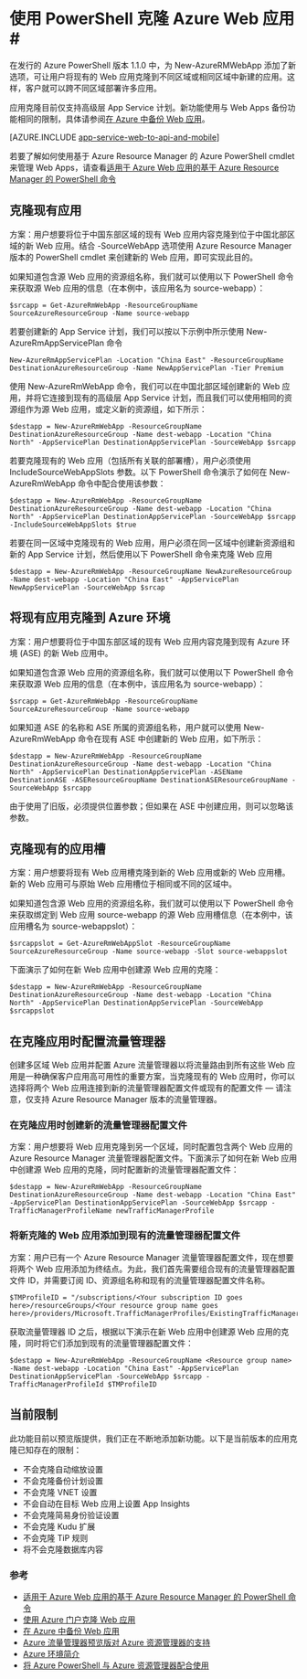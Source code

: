 <!-- not suitable for Mooncake -->


<properties
	pageTitle="使用 PowerShell 克隆 Web 应用"
	description="了解如何使用 PowerShell 将 Web 应用克隆到新的 Web 应用。"
	services="app-service\web"
	documentationCenter=""
	authors="ahmedelnably"
	manager="stefsch"
	editor=""/>

<tags
	ms.service="app-service-web"
	ms.date="01/13/2016"
	wacn.date=""/>  


# 使用 PowerShell 克隆 Azure Web 应用#

在发行的 Azure PowerShell 版本 1.1.0 中，为 New-AzureRMWebApp 添加了新选项，可让用户将现有的 Web 应用克隆到不同区域或相同区域中新建的应用。这样，客户就可以跨不同区域部署许多应用。

应用克隆目前仅支持高级层 App Service 计划。新功能使用与 Web Apps 备份功能相同的限制，具体请参阅[在 Azure 中备份 Web 应用](/documentation/articles/web-sites-backup/)。

[AZURE.INCLUDE [app-service-web-to-api-and-mobile](../../includes/app-service-web-to-api-and-mobile.md)]

若要了解如何使用基于 Azure Resource Manager 的 Azure PowerShell cmdlet 来管理 Web Apps，请查看[适用于 Azure Web 应用的基于 Azure Resource Manager 的 PowerShell 命令](/documentation/articles/app-service-web-app-azure-resource-manager-powershell/)

## 克隆现有应用 ##

方案：用户想要将位于中国东部区域的现有 Web 应用内容克隆到位于中国北部区域的新 Web 应用。结合 -SourceWebApp 选项使用 Azure Resource Manager 版本的 PowerShell cmdlet 来创建新的 Web 应用，即可实现此目的。

如果知道包含源 Web 应用的资源组名称，我们就可以使用以下 PowerShell 命令来获取源 Web 应用的信息（在本例中，该应用名为 source-webapp）：

    $srcapp = Get-AzureRmWebApp -ResourceGroupName SourceAzureResourceGroup -Name source-webapp

若要创建新的 App Service 计划，我们可以按以下示例中所示使用 New-AzureRmAppServicePlan 命令

	New-AzureRmAppServicePlan -Location "China East" -ResourceGroupName DestinationAzureResourceGroup -Name NewAppServicePlan -Tier Premium

使用 New-AzureRmWebApp 命令，我们可以在中国北部区域创建新的 Web 应用，并将它连接到现有的高级层 App Service 计划，而且我们可以使用相同的资源组作为源 Web 应用，或定义新的资源组，如下所示：

    $destapp = New-AzureRmWebApp -ResourceGroupName DestinationAzureResourceGroup -Name dest-webapp -Location "China North" -AppServicePlan DestinationAppServicePlan -SourceWebApp $srcapp

若要克隆现有的 Web 应用（包括所有关联的部署槽），用户必须使用 IncludeSourceWebAppSlots 参数。以下 PowerShell 命令演示了如何在 New-AzureRmWebApp 命令中配合使用该参数：

    $destapp = New-AzureRmWebApp -ResourceGroupName DestinationAzureResourceGroup -Name dest-webapp -Location "China North" -AppServicePlan DestinationAppServicePlan -SourceWebApp $srcapp -IncludeSourceWebAppSlots $true

若要在同一区域中克隆现有的 Web 应用，用户必须在同一区域中创建新资源组和新的 App Service 计划，然后使用以下 PowerShell 命令来克隆 Web 应用

    $destapp = New-AzureRmWebApp -ResourceGroupName NewAzureResourceGroup -Name dest-webapp -Location "China East" -AppServicePlan NewAppServicePlan -SourceWebApp $srcap

## 将现有应用克隆到 Azure 环境 ##

方案：用户想要将位于中国东部区域的现有 Web 应用内容克隆到现有 Azure 环境 (ASE) 的新 Web 应用中。

如果知道包含源 Web 应用的资源组名称，我们就可以使用以下 PowerShell 命令来获取源 Web 应用的信息（在本例中，该应用名为 source-webapp）：

    $srcapp = Get-AzureRmWebApp -ResourceGroupName SourceAzureResourceGroup -Name source-webapp

如果知道 ASE 的名称和 ASE 所属的资源组名称，用户就可以使用 New-AzureRmWebApp 命令在现有 ASE 中创建新的 Web 应用，如下所示：

    $destapp = New-AzureRmWebApp -ResourceGroupName DestinationAzureResourceGroup -Name dest-webapp -Location "China North" -AppServicePlan DestinationAppServicePlan -ASEName DestinationASE -ASEResourceGroupName DestinationASEResourceGroupName -SourceWebApp $srcapp

由于使用了旧版，必须提供位置参数；但如果在 ASE 中创建应用，则可以忽略该参数。

## 克隆现有的应用槽 ##

方案：用户想要将现有 Web 应用槽克隆到新的 Web 应用或新的 Web 应用槽。新的 Web 应用可与原始 Web 应用槽位于相同或不同的区域中。

如果知道包含源 Web 应用的资源组名称，我们就可以使用以下 PowerShell 命令来获取绑定到 Web 应用 source-webapp 的源 Web 应用槽信息（在本例中，该应用槽名为 source-webappslot）：

    $srcappslot = Get-AzureRmWebAppSlot -ResourceGroupName SourceAzureResourceGroup -Name source-webapp -Slot source-webappslot

下面演示了如何在新 Web 应用中创建源 Web 应用的克隆：

    $destapp = New-AzureRmWebApp -ResourceGroupName DestinationAzureResourceGroup -Name dest-webapp -Location "China North" -AppServicePlan DestinationAppServicePlan -SourceWebApp $srcappslot

## 在克隆应用时配置流量管理器 ##

创建多区域 Web 应用并配置 Azure 流量管理器以将流量路由到所有这些 Web 应用是一种确保客户应用高可用性的重要方案，当克隆现有的 Web 应用时，你可以选择将两个 Web 应用连接到新的流量管理器配置文件或现有的配置文件 — 请注意，仅支持 Azure Resource Manager 版本的流量管理器。

### 在克隆应用时创建新的流量管理器配置文件 ###

方案：用户想要将 Web 应用克隆到另一个区域，同时配置包含两个 Web 应用的 Azure Resource Manager 流量管理器配置文件。下面演示了如何在新 Web 应用中创建源 Web 应用的克隆，同时配置新的流量管理器配置文件：

    $destapp = New-AzureRmWebApp -ResourceGroupName DestinationAzureResourceGroup -Name dest-webapp -Location "China East" -AppServicePlan DestinationAppServicePlan -SourceWebApp $srcapp -TrafficManagerProfileName newTrafficManagerProfile

### 将新克隆的 Web 应用添加到现有的流量管理器配置文件 ###

方案：用户已有一个 Azure Resource Manager 流量管理器配置文件，现在想要将两个 Web 应用添加为终结点。为此，我们首先需要组合现有的流量管理器配置文件 ID，并需要订阅 ID、资源组名称和现有的流量管理器配置文件名称。

    $TMProfileID = "/subscriptions/<Your subscription ID goes here>/resourceGroups/<Your resource group name goes here>/providers/Microsoft.TrafficManagerProfiles/ExistingTrafficManagerProfileName"

获取流量管理器 ID 之后，根据以下演示在新 Web 应用中创建源 Web 应用的克隆，同时将它们添加到现有的流量管理器配置文件：

	$destapp = New-AzureRmWebApp -ResourceGroupName <Resource group name> -Name dest-webapp -Location "China East" -AppServicePlan DestinationAppServicePlan -SourceWebApp $srcapp -TrafficManagerProfileId $TMProfileID

## 当前限制 ##

此功能目前以预览版提供，我们正在不断地添加新功能。以下是当前版本的应用克隆已知存在的限制：

- 不会克隆自动缩放设置
- 不会克隆备份计划设置
- 不会克隆 VNET 设置
- 不会自动在目标 Web 应用上设置 App Insights
- 不会克隆简易身份验证设置
- 不会克隆 Kudu 扩展
- 不会克隆 TiP 规则
- 将不会克隆数据库内容


### 参考 ###
- [适用于 Azure Web 应用的基于 Azure Resource Manager 的 PowerShell 命令](/documentation/articles/app-service-web-app-azure-resource-manager-powershell/)
- [使用 Azure 门户克隆 Web 应用](/documentation/articles/app-service-web-app-cloning-portal/)
- [在 Azure 中备份 Web 应用](/documentation/articles/web-sites-backup/)
- [Azure 流量管理器预览版对 Azure 资源管理器的支持](../../articles/traffic-manager/traffic-manager-powershell-arm.md)
- [Azure 环境简介](/documentation/articles/app-service-app-service-environment-intro/)
- [将 Azure PowerShell 与 Azure 资源管理器配合使用](/documentation/articles/powershell-azure-resource-manager/)

<!---HONumber=Mooncake_0815_2016-->